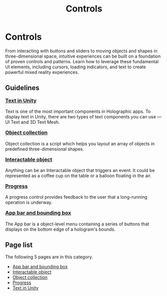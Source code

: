 ﻿---
title: Controls
description: 
author: 
ms.author: 
ms.date: 2/28/2018
ms.topic: article
keywords: 
---



# Controls

From interacting with buttons and sliders to moving objects and shapes in three-dimensional space, intuitive experiences can be built on a foundation of proven controls and patterns. Learn how to leverage these fundamental UI elements, including cursors, loading indicators, and text to create powerful mixed reality experiences.

## Guidelines

<div class="row">
<div class="col-xs-24">
<div class="section remove-header-rule spacer-32-bottom">
<div class="row">
<div class="col-xs-24 col-md-12 col-lg-6">
<div class="section item-section">
 <div class="section-body">
<h3 class="text-title spacer-12-bottom" style="margin-top:15px;">
<a href="../text-in-unity.md">Text in Unity</a>
</h3>Text is one of the most important components in Holographic apps. To display text in Unity, there are two types of text components you can use — UI Text and 3D Text Mesh.
</div>
</div>
</div><div class="col-xs-24 col-md-12 col-lg-6">
<div class="section item-section">
 <div class="section-body">
<h3 class="text-title spacer-12-bottom" style="margin-top:15px;">
<a href="../object-collection.md">Object collection</a>
</h3>Object collection is a script which helps you layout an array of objects in predefined three-dimensional shapes.
</div>
</div>
</div><div class="col-xs-24 col-md-12 col-lg-6">
<div class="section item-section">
 <div class="section-body">
<h3 class="text-title spacer-12-bottom" style="margin-top:15px;">
<a href="../interactable-object.md">Interactable object</a>
</h3>Anything can be an Interactable object that triggers an event. It could be represented as a coffee cup on the table or a balloon floating in the air.
</div>
</div>
</div><div class="col-xs-24 col-md-12 col-lg-6">
<div class="section item-section">
 <div class="section-body">
<h3 class="text-title spacer-12-bottom" style="margin-top:15px;">
<a href="../progress.md">Progress</a>
</h3>A progress control provides feedback to the user that a long-running operation is underway.
</div>
</div>
</div>
</div>
</div><div class="section remove-header-rule spacer-32-bottom">
<div class="row">
<div class="col-xs-24 col-md-12 col-lg-6">
<div class="section item-section">
 <div class="section-body">
<h3 class="text-title spacer-12-bottom" style="margin-top:15px;">
<a href="../app-bar-and-bounding-box.md">App bar and bounding box</a>
</h3>The App bar is a object-level menu containing a series of buttons that displays on the bottom edge of a hologram&#39;s bounds.
</div>
</div>
</div><div class="col-xs-24 col-md-12 col-lg-6">
<div class="section item-section">

</div>
</div><div class="col-xs-24 col-md-12 col-lg-6">
<div class="section item-section">

</div>
</div><div class="col-xs-24 col-md-12 col-lg-6">
<div class="section item-section">

</div>
</div>
</div>
</div>
</div>
</div>



## Page list

The following 5 pages are in this category.
* [App bar and bounding box](../app-bar-and-bounding-box.md)
* [Interactable object](../interactable-object.md)
* [Object collection](../object-collection.md)
* [Progress](../progress.md)
* [Text in Unity](../text-in-unity.md)